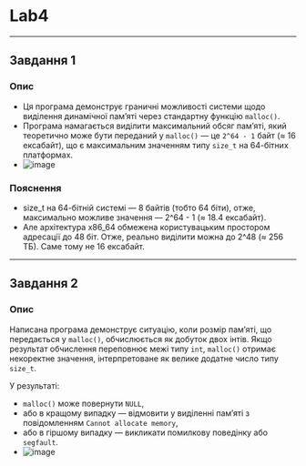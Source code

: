 # Lab4

---

## Завдання 1

### Опис
- Ця програма демонструє граничні можливості системи щодо виділення динамічної пам’яті через стандартну функцію `malloc()`.
- Програма намагається виділити максимальний обсяг памʼяті, який теоретично може бути переданий у `malloc()` — це `2^64 - 1` байт (≈ 16 ексабайт), що є максимальним значенням типу `size_t` на 64-бітних платформах.
- ![image](https://github.com/user-attachments/assets/66ecded5-2944-498c-b0bb-621442d876b3)

### Пояснення 
- size_t на 64-бітній системі — 8 байтів (тобто 64 біти), отже, максимально можливе значення — 2^64 - 1 (≈ 18.4 ексабайт).
- Але архітектура x86_64 обмежена користувацьким простором адресації до 48 біт. Отже, реально виділити можна до 2^48 (≈ 256 ТБ). Саме тому не 16 ексабайт.

--- 

## Завдання 2

### Опис 

Написана програма демонструє ситуацію, коли розмір памʼяті, що передається у `malloc()`, обчислюється як добуток двох інтів. Якщо результат обчислення переповнює межі типу `int`, `malloc()` отримає некоректне значення, інтерпретоване як велике додатне число типу `size_t`.

У результаті:
- `malloc()` може повернути `NULL`,
- або в кращому випадку — відмовити у виділенні пам’яті з повідомленням `Cannot allocate memory`,
- або в гіршому випадку — викликати помилкову поведінку або `segfault`.
- ![image](https://github.com/user-attachments/assets/1d18f178-3168-474e-bfc1-73462861942b)
